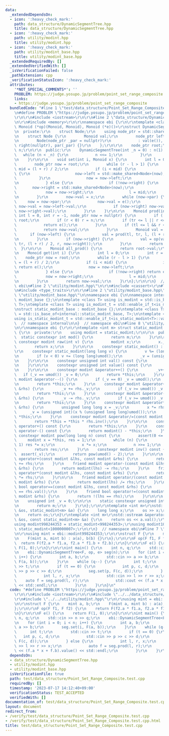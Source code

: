 ```yaml
---
data:
  _extendedDependsOn:
  - icon: ':heavy_check_mark:'
    path: data_structure/DynamicSegmentTree.hpp
    title: data_structure/DynamicSegmentTree.hpp
  - icon: ':heavy_check_mark:'
    path: utility/modint.hpp
    title: utility/modint.hpp
  - icon: ':heavy_check_mark:'
    path: utility/modint_base.hpp
    title: utility/modint_base.hpp
  _extendedRequiredBy: []
  _extendedVerifiedWith: []
  _isVerificationFailed: false
  _pathExtension: cpp
  _verificationStatusIcon: ':heavy_check_mark:'
  attributes:
    '*NOT_SPECIAL_COMMENTS*': ''
    PROBLEM: https://judge.yosupo.jp/problem/point_set_range_composite
    links:
    - https://judge.yosupo.jp/problem/point_set_range_composite
  bundledCode: "#line 1 \"test/data_structure/Point_Set_Range_Composite.test.cpp\"\
    \n#define PROBLEM \"https://judge.yosupo.jp/problem/point_set_range_composite\"\
    \r\n\r\n#include <iostream>\r\n\r\n#line 2 \"data_structure/DynamicSegmentTree.hpp\"\
    \n\r\n#include <memory>\r\n\r\nnamespace ebi {\r\n\r\ntemplate <class Monoid,\
    \ Monoid (*op)(Monoid, Monoid), Monoid (*e)()>\r\nstruct DynamicSegmentTree {\r\
    \n  private:\r\n    struct Node;\r\n    using node_ptr = std::shared_ptr<Node>;\r\
    \n    struct Node {\r\n        Monoid val;\r\n        node_ptr left, right, par;\r\
    \n        Node(node_ptr _par = nullptr)\r\n            : val(e()), left(nullptr),\
    \ right(nullptr), par(_par) {}\r\n    };\r\n\r\n    node_ptr root;\r\n    int\
    \ n;\r\n\r\n  public:\r\n    DynamicSegmentTree(int _n = 0) : n(1) {\r\n     \
    \   while (n < _n) {\r\n            n <<= 1;\r\n        }\r\n        root = std::make_shared<Node>();\r\
    \n    }\r\n\r\n    void set(int i, Monoid x) {\r\n        int l = 0, r = n;\r\n\
    \        node_ptr now = root;\r\n        while (r - l > 1) {\r\n            int\
    \ mid = (l + r) / 2;\r\n            if (i < mid) {\r\n                if (!now->left)\
    \ {\r\n                    now->left = std::make_shared<Node>(now);\r\n      \
    \          }\r\n                now = now->left;\r\n                r = mid;\r\
    \n            } else {\r\n                if (!now->right) {\r\n             \
    \       now->right = std::make_shared<Node>(now);\r\n                }\r\n   \
    \             now = now->right;\r\n                l = mid;\r\n            }\r\
    \n        }\r\n        now->val = x;\r\n        while (now->par) {\r\n       \
    \     now = now->par;\r\n            now->val = e();\r\n            if (now->left)\
    \ now->val = now->left->val;\r\n            if (now->right) now->val = op(now->val,\
    \ now->right->val);\r\n        }\r\n    }\r\n\r\n    Monoid prod(int tl, int tr,\
    \ int l = 0, int r = -1, node_ptr now = nullptr) {\r\n        if (!now) now =\
    \ root;\r\n        if (r < 0) r = n;\r\n        if (tr <= l || r <= tl) {\r\n\
    \            return e();\r\n        }\r\n        if (tl <= l && r <= tr) {\r\n\
    \            return now->val;\r\n        }\r\n        Monoid val = e();\r\n  \
    \      if (now->left) {\r\n            val = prod(tl, tr, l, (l + r) / 2, now->left);\r\
    \n        }\r\n        if (now->right) {\r\n            val = op(val, prod(tl,\
    \ tr, (l + r) / 2, r, now->right));\r\n        }\r\n        return val;\r\n  \
    \  }\r\n\r\n    Monoid all_prod() {\r\n        return root->val;\r\n    }\r\n\r\
    \n    Monoid get(int i) {\r\n        int l = 0;\r\n        int r = n;\r\n    \
    \    node_ptr now = root;\r\n        while (r - l > 1) {\r\n            int mid\
    \ = (l + r) / 2;\r\n            if (i < mid) {\r\n                if (!now->left)\
    \ return e();\r\n                now = now->left;\r\n                r = mid;\r\
    \n            } else {\r\n                if (!now->right) return e();\r\n   \
    \             now = now->right;\r\n                l = mid;\r\n            }\r\
    \n        }\r\n        return now->val;\r\n    }\r\n};\r\n\r\n}  // namespace\
    \ ebi\n#line 2 \"utility/modint.hpp\"\n\r\n#include <cassert>\r\n#line 5 \"utility/modint.hpp\"\
    \n#include <type_traits>\r\n\r\n#line 2 \"utility/modint_base.hpp\"\n\n#line 4\
    \ \"utility/modint_base.hpp\"\n\nnamespace ebi {\n\nnamespace internal {\n\nstruct\
    \ modint_base {};\n\ntemplate <class T> using is_modint = std::is_base_of<modint_base,\
    \ T>;\ntemplate <class T> using is_modint_t = std::enable_if_t<is_modint<T>::value>;\n\
    \nstruct static_modint_base : modint_base {};\n\ntemplate <class T>\nusing is_static_modint\
    \ = std::is_base_of<internal::static_modint_base, T>;\n\ntemplate <class T>\n\
    using is_static_modint_t = std::enable_if_t<is_static_modint<T>::value>;\n\n}\
    \  // namespace internal\n\n}  // namespace ebi\n#line 8 \"utility/modint.hpp\"\
    \n\r\nnamespace ebi {\r\n\r\ntemplate <int m> struct static_modint : internal::static_modint_base\
    \ {\r\n  private:\r\n    using modint = static_modint;\r\n\r\n  public:\r\n  \
    \  static constexpr int mod() {\r\n        return m;\r\n    }\r\n\r\n    static\
    \ constexpr modint raw(int v) {\r\n        modint x;\r\n        x._v = v;\r\n\
    \        return x;\r\n    }\r\n\r\n    constexpr static_modint() : _v(0) {}\r\n\
    \r\n    constexpr static_modint(long long v) {\r\n        v %= (long long)umod();\r\
    \n        if (v < 0) v += (long long)umod();\r\n        _v = (unsigned int)v;\r\
    \n    }\r\n\r\n    constexpr unsigned int val() const {\r\n        return _v;\r\
    \n    }\r\n\r\n    constexpr unsigned int value() const {\r\n        return val();\r\
    \n    }\r\n\r\n    constexpr modint &operator++() {\r\n        _v++;\r\n     \
    \   if (_v == umod()) _v = 0;\r\n        return *this;\r\n    }\r\n    constexpr\
    \ modint &operator--() {\r\n        if (_v == 0) _v = umod();\r\n        _v--;\r\
    \n        return *this;\r\n    }\r\n    constexpr modint &operator+=(const modint\
    \ &rhs) {\r\n        _v += rhs._v;\r\n        if (_v >= umod()) _v -= umod();\r\
    \n        return *this;\r\n    }\r\n    constexpr modint &operator-=(const modint\
    \ &rhs) {\r\n        _v -= rhs._v;\r\n        if (_v >= umod()) _v += umod();\r\
    \n        return *this;\r\n    }\r\n    constexpr modint &operator*=(const modint\
    \ &rhs) {\r\n        unsigned long long x = _v;\r\n        x *= rhs._v;\r\n  \
    \      _v = (unsigned int)(x % (unsigned long long)umod());\r\n        return\
    \ *this;\r\n    }\r\n    constexpr modint &operator/=(const modint &rhs) {\r\n\
    \        return *this = *this * rhs.inv();\r\n    }\r\n\r\n    constexpr modint\
    \ operator+() const {\r\n        return *this;\r\n    }\r\n    constexpr modint\
    \ operator-() const {\r\n        return modint() - *this;\r\n    }\r\n\r\n   \
    \ constexpr modint pow(long long n) const {\r\n        assert(0 <= n);\r\n   \
    \     modint x = *this, res = 1;\r\n        while (n) {\r\n            if (n &\
    \ 1) res *= x;\r\n            x *= x;\r\n            n >>= 1;\r\n        }\r\n\
    \        return res;\r\n    }\r\n    constexpr modint inv() const {\r\n      \
    \  assert(_v);\r\n        return pow(umod() - 2);\r\n    }\r\n\r\n    friend modint\
    \ operator+(const modint &lhs, const modint &rhs) {\r\n        return modint(lhs)\
    \ += rhs;\r\n    }\r\n    friend modint operator-(const modint &lhs, const modint\
    \ &rhs) {\r\n        return modint(lhs) -= rhs;\r\n    }\r\n    friend modint\
    \ operator*(const modint &lhs, const modint &rhs) {\r\n        return modint(lhs)\
    \ *= rhs;\r\n    }\r\n\r\n    friend modint operator/(const modint &lhs, const\
    \ modint &rhs) {\r\n        return modint(lhs) /= rhs;\r\n    }\r\n    friend\
    \ bool operator==(const modint &lhs, const modint &rhs) {\r\n        return lhs.val()\
    \ == rhs.val();\r\n    }\r\n    friend bool operator!=(const modint &lhs, const\
    \ modint &rhs) {\r\n        return !(lhs == rhs);\r\n    }\r\n\r\n  private:\r\
    \n    unsigned int _v = 0;\r\n\r\n    static constexpr unsigned int umod() {\r\
    \n        return m;\r\n    }\r\n};\r\n\r\ntemplate <int m>\r\nstd::istream &operator>>(std::istream\
    \ &os, static_modint<m> &a) {\r\n    long long x;\r\n    os >> x;\r\n    a = x;\r\
    \n    return os;\r\n}\r\ntemplate <int m>\r\nstd::ostream &operator<<(std::ostream\
    \ &os, const static_modint<m> &a) {\r\n    return os << a.val();\r\n}\r\n\r\n\
    using modint998244353 = static_modint<998244353>;\r\nusing modint1000000007 =\
    \ static_modint<1000000007>;\r\n\r\n}  // namespace ebi\n#line 7 \"test/data_structure/Point_Set_Range_Composite.test.cpp\"\
    \n\r\nusing mint = ebi::modint998244353;\r\n\r\nstruct F {\r\n    mint a, b;\r\
    \n    F(mint a, mint b) : a(a), b(b) {}\r\n};\r\n\r\nF op(F f1, F f2) {\r\n  \
    \  return F(f2.a * f1.a, f2.a * f1.b + f2.b);\r\n}\r\n\r\nF e() {\r\n    return\
    \ F(1, 0);\r\n}\r\n\r\nint main() {\r\n    int n, q;\r\n    std::cin >> n >> q;\r\
    \n    ebi::DynamicSegmentTree<F, op, e> seg(n);\r\n    for (int i = 0; i < n;\
    \ i++) {\r\n        int a, b;\r\n        std::cin >> a >> b;\r\n        seg.set(i,\
    \ F(a, b));\r\n    }\r\n    while (q--) {\r\n        int t;\r\n        std::cin\
    \ >> t;\r\n        if (t == 0) {\r\n            int p, c, d;\r\n            std::cin\
    \ >> p >> c >> d;\r\n            seg.set(p, F(c, d));\r\n        } else {\r\n\
    \            int l, r, x;\r\n            std::cin >> l >> r >> x;\r\n        \
    \    auto f = seg.prod(l, r);\r\n            std::cout << (f.a * x + f.b).value()\
    \ << std::endl;\r\n        }\r\n    }\r\n}\n"
  code: "#define PROBLEM \"https://judge.yosupo.jp/problem/point_set_range_composite\"\
    \r\n\r\n#include <iostream>\r\n\r\n#include \"../../data_structure/DynamicSegmentTree.hpp\"\
    \r\n#include \"../../utility/modint.hpp\"\r\n\r\nusing mint = ebi::modint998244353;\r\
    \n\r\nstruct F {\r\n    mint a, b;\r\n    F(mint a, mint b) : a(a), b(b) {}\r\n\
    };\r\n\r\nF op(F f1, F f2) {\r\n    return F(f2.a * f1.a, f2.a * f1.b + f2.b);\r\
    \n}\r\n\r\nF e() {\r\n    return F(1, 0);\r\n}\r\n\r\nint main() {\r\n    int\
    \ n, q;\r\n    std::cin >> n >> q;\r\n    ebi::DynamicSegmentTree<F, op, e> seg(n);\r\
    \n    for (int i = 0; i < n; i++) {\r\n        int a, b;\r\n        std::cin >>\
    \ a >> b;\r\n        seg.set(i, F(a, b));\r\n    }\r\n    while (q--) {\r\n  \
    \      int t;\r\n        std::cin >> t;\r\n        if (t == 0) {\r\n         \
    \   int p, c, d;\r\n            std::cin >> p >> c >> d;\r\n            seg.set(p,\
    \ F(c, d));\r\n        } else {\r\n            int l, r, x;\r\n            std::cin\
    \ >> l >> r >> x;\r\n            auto f = seg.prod(l, r);\r\n            std::cout\
    \ << (f.a * x + f.b).value() << std::endl;\r\n        }\r\n    }\r\n}"
  dependsOn:
  - data_structure/DynamicSegmentTree.hpp
  - utility/modint.hpp
  - utility/modint_base.hpp
  isVerificationFile: true
  path: test/data_structure/Point_Set_Range_Composite.test.cpp
  requiredBy: []
  timestamp: '2023-07-17 14:12:40+09:00'
  verificationStatus: TEST_ACCEPTED
  verifiedWith: []
documentation_of: test/data_structure/Point_Set_Range_Composite.test.cpp
layout: document
redirect_from:
- /verify/test/data_structure/Point_Set_Range_Composite.test.cpp
- /verify/test/data_structure/Point_Set_Range_Composite.test.cpp.html
title: test/data_structure/Point_Set_Range_Composite.test.cpp
---
```

